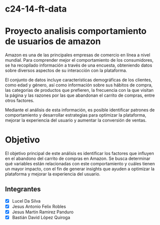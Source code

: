 # c24-14-ft-data
# Proyecto analisis comportamiento de usuarios de amazon

Amazon es una de las principales empresas de comercio en línea a nivel mundial. Para comprender mejor el comportamiento de los consumidores, se ha recopilado información a través de una encuesta, obteniendo datos sobre diversos aspectos de su interacción con la plataforma.

El conjunto de datos incluye características demográficas de los clientes, como edad y género, así como información sobre sus hábitos de compra, las categorías de productos que prefieren, la frecuencia con la que visitan la página y las razones por las que abandonan el carrito de compras, entre otros factores.

Mediante el análisis de esta información, es posible identificar patrones de comportamiento y desarrollar estrategias para optimizar la plataforma, mejorar la experiencia del usuario y aumentar la conversión de ventas.

# Objetivo

El objetivo principal de este análisis es identificar los factores que influyen en el abandono del carrito de compras en Amazon. Se busca determinar qué variables están relacionadas con este comportamiento y cuáles tienen un mayor impacto, con el fin de generar insights que ayuden a optimizar la plataforma y mejorar la experiencia del usuario.




## Integrantes
- [X] Lucel Da Silva
- [X] Jesus Antonio Felix Robles
- [X] Jesus Martin Ramirez Panduro
- [X] Bastián David López Quiroga
